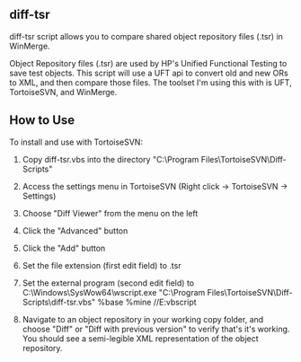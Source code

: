 diff-tsr
--------
diff-tsr script allows you to compare shared object repository files (.tsr) in WinMerge. 

Object Repository files (.tsr) are used by HP's Unified Functional Testing to save test objects. This script will use a UFT api to convert old and new ORs to XML, and then compare those files. The toolset I'm using this with is UFT, TortoiseSVN, and WinMerge. 

How to Use
----------
To install and use with TortoiseSVN: 

1. Copy diff-tsr.vbs into the directory "C:\Program Files\TortoiseSVN\Diff-Scripts"

2. Access the settings menu in TortoiseSVN (Right click -> TortoiseSVN -> Settings)

3. Choose "Diff Viewer" from the menu on the left

4. Click the "Advanced" button

5. Click the "Add" button

6. Set the file extension (first edit field) to 
        .tsr
        
7. Set the external program (second edit field) to 
        C:\Windows\SysWow64\wscript.exe "C:\Program Files\TortoiseSVN\Diff-Scripts\diff-tsr.vbs" %base %mine //E:vbscript

8. Navigate to an object repository in your working copy folder, and choose "Diff" or "Diff with previous version" to 
   verify that's it's working. You should see a semi-legible XML representation of the object repository.
